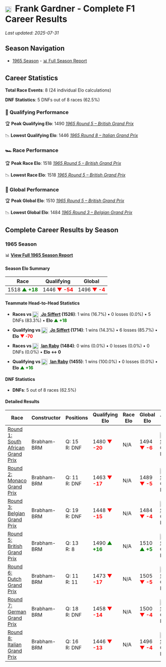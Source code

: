 # <img src="https://upload.wikimedia.org/wikipedia/commons/8/88/Flag_of_Australia_%28converted%29.svg" alt="Australia" width="20" height="auto" style="vertical-align: middle; margin-right: 5px;" onerror="this.outerHTML='🇦🇺'; this.style.marginRight='5px';"/> Frank Gardner - Complete F1 Career Results

*Last updated: 2025-07-31*

## Season Navigation

- [1965 Season](#1965-season) - [📊 Full Season Report](../seasons/1965-season-report)

## Career Statistics

**Total Race Events**: 8 (24 individual Elo calculations)

**DNF Statistics**: 5 DNFs out of 8 races (62.5%)

### 🏁 Qualifying Performance

🏆 **Peak Qualifying Elo**: 1490
   *[1965 Round 5 – British Grand Prix](../seasons/1965-season-report#round-5-british-grand-prix)*

📉 **Lowest Qualifying Elo**: 1446
   *[1965 Round 8 – Italian Grand Prix](../seasons/1965-season-report#round-8-italian-grand-prix)*

### 🏎️ Race Performance

🏆 **Peak Race Elo**: 1518
   *[1965 Round 5 – British Grand Prix](../seasons/1965-season-report#round-5-british-grand-prix)*

📉 **Lowest Race Elo**: 1518
   *[1965 Round 5 – British Grand Prix](../seasons/1965-season-report#round-5-british-grand-prix)*

### 🌟 Global Performance

🏆 **Peak Global Elo**: 1510
   *[1965 Round 5 – British Grand Prix](../seasons/1965-season-report#round-5-british-grand-prix)*

📉 **Lowest Global Elo**: 1484
   *[1965 Round 3 – Belgian Grand Prix](../seasons/1965-season-report#round-3-belgian-grand-prix)*


## Complete Career Results by Season

### 1965 Season

📊 **[View Full 1965 Season Report](../seasons/1965-season-report)**

#### Season Elo Summary

| Race | Qualifying | Global |
|------|------------|--------|
| 1518 **<span style="color: green;">▲ +18</span>** | 1446 **<span style="color: red;">▼ -54</span>** | 1496 **<span style="color: red;">▼ -4</span>** |

#### Teammate Head-to-Head Statistics

- **Races vs [<img src="https://upload.wikimedia.org/wikipedia/commons/f/f3/Flag_of_Switzerland.svg" alt="Switzerland" width="20" height="auto" style="vertical-align: middle; margin-right: 5px;" onerror="this.outerHTML='🇨🇭'; this.style.marginRight='5px';"/> Jo Siffert](jo-siffert) (1526)**: 1 wins (16.7%) • 0 losses (0.0%) • 5 DNFs (83.3%) • **Elo <span style="color: green;">▲ +18</span>**
- **Qualifying vs [<img src="https://upload.wikimedia.org/wikipedia/commons/f/f3/Flag_of_Switzerland.svg" alt="Switzerland" width="20" height="auto" style="vertical-align: middle; margin-right: 5px;" onerror="this.outerHTML='🇨🇭'; this.style.marginRight='5px';"/> Jo Siffert](jo-siffert) (1714)**: 1 wins (14.3%) • 6 losses (85.7%) • **Elo <span style="color: red;">▼ -70</span>**

- **Races vs [<img src="https://upload.wikimedia.org/wikipedia/commons/thumb/8/83/Flag_of_the_United_Kingdom_%283-5%29.svg/512px-Flag_of_the_United_Kingdom_%283-5%29.svg.png?20250726143817" alt="United Kingdom" width="20" height="auto" style="vertical-align: middle; margin-right: 5px;" onerror="this.outerHTML='🇬🇧'; this.style.marginRight='5px';"/> Ian Raby](ian-raby) (1484)**: 0 wins (0.0%) • 0 losses (0.0%) • 0 DNFs (0.0%) • **Elo ↔ 0**
- **Qualifying vs [<img src="https://upload.wikimedia.org/wikipedia/commons/thumb/8/83/Flag_of_the_United_Kingdom_%283-5%29.svg/512px-Flag_of_the_United_Kingdom_%283-5%29.svg.png?20250726143817" alt="United Kingdom" width="20" height="auto" style="vertical-align: middle; margin-right: 5px;" onerror="this.outerHTML='🇬🇧'; this.style.marginRight='5px';"/> Ian Raby](ian-raby) (1455)**: 1 wins (100.0%) • 0 losses (0.0%) • **Elo <span style="color: green;">▲ +16</span>**

#### DNF Statistics

- **DNFs**: 5 out of 8 races (62.5%)

#### Detailed Results

| Race | Constructor | Positions | Qualifying Elo | Race Elo | Global Elo | Teammate |
|------|-------------|-----------|----------------|----------|------------|----------|
| [Round 1: South African Grand Prix](../seasons/1965-season-report#round-1-south-african-grand-prix) | Brabham-BRM | Q: 15<br/>R: DNF | 1480 **<span style="color: red;">▼ -20</span>** | N/A | 1494 **<span style="color: red;">▼ -6</span>** | [<img src="https://upload.wikimedia.org/wikipedia/commons/f/f3/Flag_of_Switzerland.svg" alt="Switzerland" width="20" height="auto" style="vertical-align: middle; margin-right: 5px;" onerror="this.outerHTML='🇨🇭'; this.style.marginRight='5px';"/> Jo Siffert](jo-siffert)<br/>Q: 14<br/>R: 7 |
| [Round 2: Monaco Grand Prix](../seasons/1965-season-report#round-2-monaco-grand-prix) | Brabham-BRM | Q: 11<br/>R: DNF | 1463 **<span style="color: red;">▼ -17</span>** | N/A | 1489 **<span style="color: red;">▼ -5</span>** | [<img src="https://upload.wikimedia.org/wikipedia/commons/f/f3/Flag_of_Switzerland.svg" alt="Switzerland" width="20" height="auto" style="vertical-align: middle; margin-right: 5px;" onerror="this.outerHTML='🇨🇭'; this.style.marginRight='5px';"/> Jo Siffert](jo-siffert)<br/>Q: 10<br/>R: 6 |
| [Round 3: Belgian Grand Prix](../seasons/1965-season-report#round-3-belgian-grand-prix) | Brabham-BRM | Q: 19<br/>R: DNF | 1448 **<span style="color: red;">▼ -15</span>** | N/A | 1484 **<span style="color: red;">▼ -4</span>** | [<img src="https://upload.wikimedia.org/wikipedia/commons/f/f3/Flag_of_Switzerland.svg" alt="Switzerland" width="20" height="auto" style="vertical-align: middle; margin-right: 5px;" onerror="this.outerHTML='🇨🇭'; this.style.marginRight='5px';"/> Jo Siffert](jo-siffert)<br/>Q: 8<br/>R: 8 |
| [Round 5: British Grand Prix](../seasons/1965-season-report#round-5-british-grand-prix) | Brabham-BRM | Q: 13<br/>R: 8 | 1490 **<span style="color: green;">▲ +16</span>** | N/A | 1510 **<span style="color: green;">▲ +5</span>** | [<img src="https://upload.wikimedia.org/wikipedia/commons/f/f3/Flag_of_Switzerland.svg" alt="Switzerland" width="20" height="auto" style="vertical-align: middle; margin-right: 5px;" onerror="this.outerHTML='🇨🇭'; this.style.marginRight='5px';"/> Jo Siffert](jo-siffert)<br/>Q: 18<br/>R: 9 |
| [Round 6: Dutch Grand Prix](../seasons/1965-season-report#round-6-dutch-grand-prix) | Brabham-BRM | Q: 11<br/>R: 11 | 1473 **<span style="color: red;">▼ -17</span>** | N/A | 1505 **<span style="color: red;">▼ -5</span>** | [<img src="https://upload.wikimedia.org/wikipedia/commons/f/f3/Flag_of_Switzerland.svg" alt="Switzerland" width="20" height="auto" style="vertical-align: middle; margin-right: 5px;" onerror="this.outerHTML='🇨🇭'; this.style.marginRight='5px';"/> Jo Siffert](jo-siffert)<br/>Q: 10<br/>R: DNF |
| [Round 7: German Grand Prix](../seasons/1965-season-report#round-7-german-grand-prix) | Brabham-BRM | Q: 18<br/>R: DNF | 1458 **<span style="color: red;">▼ -14</span>** | N/A | 1500 **<span style="color: red;">▼ -4</span>** | [<img src="https://upload.wikimedia.org/wikipedia/commons/f/f3/Flag_of_Switzerland.svg" alt="Switzerland" width="20" height="auto" style="vertical-align: middle; margin-right: 5px;" onerror="this.outerHTML='🇨🇭'; this.style.marginRight='5px';"/> Jo Siffert](jo-siffert)<br/>Q: 11<br/>R: DNF |
| [Round 8: Italian Grand Prix](../seasons/1965-season-report#round-8-italian-grand-prix) | Brabham-BRM | Q: 16<br/>R: DNF | 1446 **<span style="color: red;">▼ -13</span>** | N/A | 1496 **<span style="color: red;">▼ -4</span>** | [<img src="https://upload.wikimedia.org/wikipedia/commons/f/f3/Flag_of_Switzerland.svg" alt="Switzerland" width="20" height="auto" style="vertical-align: middle; margin-right: 5px;" onerror="this.outerHTML='🇨🇭'; this.style.marginRight='5px';"/> Jo Siffert](jo-siffert)<br/>Q: 10<br/>R: DNF |


